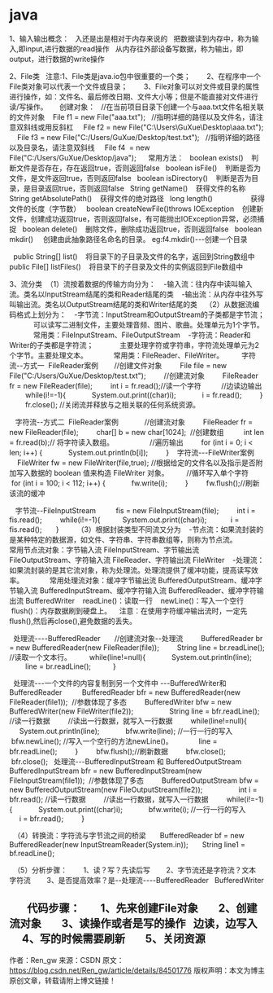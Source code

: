 # java
1、输入输出概念：
  入还是出是相对于内存来说的
  把数据读到内存中，称为输入,即input,进行数据的read操作
  从内存往外部设备写数据，称为输出，即output，进行数据的write操作

2、File类
  注意:1、File类是java.io包中很重要的一个类；
       2、在程序中一个File类对象可以代表一个文件或目录；
       3、File对象可以对文件或目录的属性进行操作，如：文件名、最后修改日期、文件大小等；但是不能直接对文件进行读/写操作。
  
  创建对象：
  //在当前项目目录下创建一个与aaa.txt文件名相关联的文件对象
   File f1 = new File("aaa.txt");
  //指明详细的路径以及文件名，请注意双斜线或用反斜杠
    File f2 = new File("C:\\Users\\GuXue\\Desktop\\aaa.txt");
    File f3 = new File("C:/Users/GuXue/Desktop/test.txt");
  //指明详细的路径以及目录名，请注意双斜线
    File f4  = new File("C:/Users/GuXue/Desktop/java");
  
  常用方法：
  boolean exists()    判断文件是否存在，存在返回true，否则返回false
  boolean isFile()    判断是否为文件，是文件返回true，否则返回false
  boolean isDirectory()    判断是否为目录，是目录返回true，否则返回false
  String getName()    获得文件的名称
  String getAbsolutePath()    获得文件的绝对路径
  long length()                   获得文件的长度（字节数）
  boolean createNewFile()throws IOException    创建新文件，创建成功返回true，否则返回false，有可能抛出IOException异常，必须捕捉
  boolean delete()    删除文件，删除成功返回true，否则返回false
  boolean mkdir()     创建由此抽象路径名命名的目录。 eg:f4.mkdir()---创建一个目录

  public String[] list()    将目录下的子目录及文件的名字，返回到String数组中
  public File[] listFiles()    将目录下的子目录及文件的实例返回到File数组中

3、流分类
 （1）流按着数据的传输方向分为：
   -输入流：往内存中读叫输入流。类名以InputStream结尾的类和Reader结尾的类
   -输出流：从内存中往外写叫输出流。类名以OutputStream结尾的类和Writer结尾的类
 
 （2）从数据流编码格式上划分为：
   -字节流：InputStream和OutputStream的子类都是字节流；
            可以读写二进制文件，主要处理音频、图片、歌曲。处理单元为1个字节。
            常用类：FileInputStream、FileOutputStream
   -字符流：Reader和Writer的子类都是字符流；
            主要处理字符或字符串，字符流处理单元为2个字节。主要处理文本。
            常用类：FileReader、FileWriter。
    
   字符流--方式一  FileReader案例
       //创建文件对象
        File file = new File("C:/Users/GuXue/Desktop/test.txt");
        //创建流对象
        FileReader fr = new FileReader(file);
        int i = fr.read();//读一个字符 
        //边读边输出
        while(i!=-1){
            System.out.print((char)i);
            i = fr.read();
        }
        fr.close(); //关闭流并释放与之相关联的任何系统资源。

   字符流--方式二  FileReader案例   
 
       //创建流对象
        FileReader fr = new FileReader(file);
        char[] b = new char[1024];  //创建数组 
        int len = fr.read(b);// 将字符读入数组。
        
        //遍历输出
        for (int i = 0; i < len; i++) {
            System.out.println(b[i]);
        }
   字符流---FileWriter案例
        FileWriter fw = new FileWriter(file,true); //根据给定的文件名以及指示是否附加写入数据的 boolean 值来构造 FileWriter 对象。
        //循环写入单个字符
        for (int i = 100; i < 112; i++) {
            fw.write(i);
        }
        fw.flush();//刷新该流的缓冲

   字节流--FileInputStream
         fis = new FileInputStream(file);
        int i = fis.read();
        while(i!=-1){
          System.out.print((char)i);
           i = fis.read();
      }
  
   
 （3）根据封装类型不同流又分为
   -节点流：如果流封装的是某种特定的数据源，如文件、字符串、字符串数组等，则称为节点流。
            常用节点流对象：字节输入流 FileInputStream、字节输出流 FileOutputStream、字符输入流 FileReader、字符输出流 FileWriter
   -处理流：如果流封装的是其它流对象，称为处理流。处理流提供了缓冲功能，提高读写效率。
            常用处理流对象：缓冲字节输出流 BufferedOutputStream、缓冲字节输入流 BufferedInputStream、缓冲字符输入流 BufferedReader、缓冲字符输出流 BufferedWriter
   readLine()：读取一行
   newLine()：写入一个空行
   flush()：内存数据刷到硬盘上。
   注意：在使用字符缓冲输出流时，一定先flush(),然后再close(),避免数据的丢失。

  处理流----BufferedReader
      //创建流对象--处理流
        BufferedReader br = new BufferedReader(new FileReader(file));
        String line = br.readLine(); //读取一个文本行。
        while(line!=null){
            System.out.println(line);
            line = br.readLine();  
        }

  处理流---一个文件的内容复制到另一个文件中 ---BufferedWriter和BufferedReader 
        BufferedReader bfr = new BufferedReader(new FileReader(file1));  //参数体现了多态
        BufferedWriter bfw = new BufferedWriter(new FileWriter(file2));
        
        String line = bfr.readLine(); //读一行数据
        //读出一行数据，就写入一行数据
        while(line!=null){
            System.out.println(line);
            bfw.write(line); //一行一行的写入
            bfw.newLine(); //写入一个空行的方法newLine()。
            line = bfr.readLine();
        }
        bfw.flush();//刷新数据
        bfw.close();
        bfr.close();
  处理流---BufferedInputStream 和 BufferedOutputStream 
        BufferedInputStream bfr = new BufferedInputStream(new FileInputStream(file1));  //参数体现了多态
        BufferedOutputStream bfw = new BufferedOutputStream(new FileOutputStream(file2));
        
        int i = bfr.read(); //读一行数据
        //读出一行数据，就写入一行数据
        while(i!=-1){
            System.out.print((char)i);
            bfw.write(i); //一行一行的写入
            i = bfr.read();
        }
  

  （4）转换流：字符流与字节流之间的桥梁
      BufferedReader bf = new BufferedReader(new InputStreamReader(System.in));
      String line1 = bf.readLine(); 

  （5）分析步骤：
       1、读？写？先读后写
       2、字节流还是字符流？文本   字符流
       3、是否提高效率？是--处理流----BufferedReader   BufferedWriter

       代码步骤：
       1、先来创建File对象
       2、创建流对象
       3、读操作或者是写的操作   边读，边写入
       4、写的时候需要刷新
       5、关闭资源
--------------------- 
作者：Ren_gw 
来源：CSDN 
原文：https://blog.csdn.net/Ren_gw/article/details/84501776 
版权声明：本文为博主原创文章，转载请附上博文链接！
